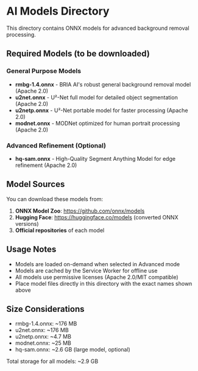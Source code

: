 # AI Models Directory

This directory contains ONNX models for advanced background removal processing.

## Required Models (to be downloaded)

### General Purpose Models
- **rmbg-1.4.onnx** - BRIA AI's robust general background removal model (Apache 2.0)
- **u2net.onnx** - U²-Net full model for detailed object segmentation (Apache 2.0)
- **u2netp.onnx** - U²-Net portable model for faster processing (Apache 2.0)
- **modnet.onnx** - MODNet optimized for human portrait processing (Apache 2.0)

### Advanced Refinement (Optional)
- **hq-sam.onnx** - High-Quality Segment Anything Model for edge refinement (Apache 2.0)

## Model Sources

You can download these models from:
1. **ONNX Model Zoo**: https://github.com/onnx/models
2. **Hugging Face**: https://huggingface.co/models (converted ONNX versions)
3. **Official repositories** of each model

## Usage Notes

- Models are loaded on-demand when selected in Advanced mode
- Models are cached by the Service Worker for offline use
- All models use permissive licenses (Apache 2.0/MIT compatible)
- Place model files directly in this directory with the exact names shown above

## Size Considerations

- rmbg-1.4.onnx: ~176 MB
- u2net.onnx: ~176 MB  
- u2netp.onnx: ~4.7 MB
- modnet.onnx: ~25 MB
- hq-sam.onnx: ~2.6 GB (large model, optional)

Total storage for all models: ~2.9 GB